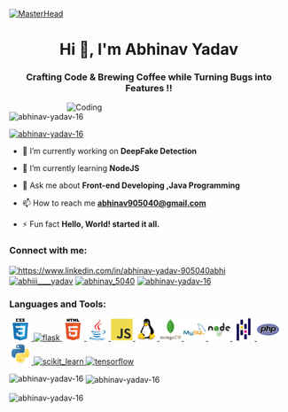 [![MasterHead](https://www.google.com/url?sa=i&url=https%3A%2F%2Fgithub.com%2FAnmol-Baranwal%2FCool-GIFs-For-GitHub&psig=AOvVaw3_t5snth7ZSsHCgDzbozZO&ust=1724830185827000&source=images&cd=vfe&opi=89978449&ved=0CBMQjRxqFwoTCMj9xtbTlIgDFQAAAAAdAAAAABAE)](https://abhinav-yadav-16.io)


<h1 align="center">Hi 👋, I'm Abhinav Yadav</h1>
<h3 align="center">Crafting Code & Brewing Coffee while Turning Bugs into Features !!</h3>
<img align="right" alt="Coding" width="400" src="https://www.google.com/url?sa=i&url=https%3A%2F%2Fwww.icegif.com%2Fhacker-58%2F&psig=AOvVaw3ye8yxTw0NBgzLW_jHKdI-&ust=1724830108144000&source=images&cd=vfe&opi=89978449&ved=0CBMQjRxqFwoTCOC4-obTlIgDFQAAAAAdAAAAABAE">

<p align="left"> <img src="https://komarev.com/ghpvc/?username=abhinav-yadav-16&label=Profile%20views&color=0e75b6&style=flat" alt="abhinav-yadav-16" /> </p>

<p align="left"> <a href="https://github.com/ryo-ma/github-profile-trophy"><img src="https://github-profile-trophy.vercel.app/?username=abhinav-yadav-16" alt="abhinav-yadav-16" /></a> </p>

- 🔭 I’m currently working on **DeepFake Detection**

- 🌱 I’m currently learning **NodeJS**

- 💬 Ask me about **Front-end Developing ,Java Programming**

- 📫 How to reach me **abhinav905040@gmail.com**

- ⚡ Fun fact **Hello, World! started it all.**

<h3 align="left">Connect with me:</h3>
<p align="left">
<a href="https://linkedin.com/in/https://www.linkedin.com/in/abhinav-yadav-905040abhi" target="blank"><img align="center" src="https://raw.githubusercontent.com/rahuldkjain/github-profile-readme-generator/master/src/images/icons/Social/linked-in-alt.svg" alt="https://www.linkedin.com/in/abhinav-yadav-905040abhi" height="30" width="40" /></a>
<a href="https://instagram.com/abhiii____yadav" target="blank"><img align="center" src="https://raw.githubusercontent.com/rahuldkjain/github-profile-readme-generator/master/src/images/icons/Social/instagram.svg" alt="abhiii____yadav" height="30" width="40" /></a>
<a href="https://www.codechef.com/users/abhinav_5040" target="blank"><img align="center" src="https://cdn.jsdelivr.net/npm/simple-icons@3.1.0/icons/codechef.svg" alt="abhinav_5040" height="30" width="40" /></a>
<a href="https://www.leetcode.com/abhinav-yadav-16" target="blank"><img align="center" src="https://raw.githubusercontent.com/rahuldkjain/github-profile-readme-generator/master/src/images/icons/Social/leet-code.svg" alt="abhinav-yadav-16" height="30" width="40" /></a>
</p>

<h3 align="left">Languages and Tools:</h3>
<p align="left"> <a href="https://www.w3schools.com/css/" target="_blank" rel="noreferrer"> <img src="https://raw.githubusercontent.com/devicons/devicon/master/icons/css3/css3-original-wordmark.svg" alt="css3" width="40" height="40"/> </a> <a href="https://flask.palletsprojects.com/" target="_blank" rel="noreferrer"> <img src="https://www.vectorlogo.zone/logos/pocoo_flask/pocoo_flask-icon.svg" alt="flask" width="40" height="40"/> </a> <a href="https://www.w3.org/html/" target="_blank" rel="noreferrer"> <img src="https://raw.githubusercontent.com/devicons/devicon/master/icons/html5/html5-original-wordmark.svg" alt="html5" width="40" height="40"/> </a> <a href="https://www.java.com" target="_blank" rel="noreferrer"> <img src="https://raw.githubusercontent.com/devicons/devicon/master/icons/java/java-original.svg" alt="java" width="40" height="40"/> </a> <a href="https://developer.mozilla.org/en-US/docs/Web/JavaScript" target="_blank" rel="noreferrer"> <img src="https://raw.githubusercontent.com/devicons/devicon/master/icons/javascript/javascript-original.svg" alt="javascript" width="40" height="40"/> </a> <a href="https://www.linux.org/" target="_blank" rel="noreferrer"> <img src="https://raw.githubusercontent.com/devicons/devicon/master/icons/linux/linux-original.svg" alt="linux" width="40" height="40"/> </a> <a href="https://www.mongodb.com/" target="_blank" rel="noreferrer"> <img src="https://raw.githubusercontent.com/devicons/devicon/master/icons/mongodb/mongodb-original-wordmark.svg" alt="mongodb" width="40" height="40"/> </a> <a href="https://www.mysql.com/" target="_blank" rel="noreferrer"> <img src="https://raw.githubusercontent.com/devicons/devicon/master/icons/mysql/mysql-original-wordmark.svg" alt="mysql" width="40" height="40"/> </a> <a href="https://nodejs.org" target="_blank" rel="noreferrer"> <img src="https://raw.githubusercontent.com/devicons/devicon/master/icons/nodejs/nodejs-original-wordmark.svg" alt="nodejs" width="40" height="40"/> </a> <a href="https://pandas.pydata.org/" target="_blank" rel="noreferrer"> <img src="https://raw.githubusercontent.com/devicons/devicon/2ae2a900d2f041da66e950e4d48052658d850630/icons/pandas/pandas-original.svg" alt="pandas" width="40" height="40"/> </a> <a href="https://www.php.net" target="_blank" rel="noreferrer"> <img src="https://raw.githubusercontent.com/devicons/devicon/master/icons/php/php-original.svg" alt="php" width="40" height="40"/> </a> <a href="https://www.python.org" target="_blank" rel="noreferrer"> <img src="https://raw.githubusercontent.com/devicons/devicon/master/icons/python/python-original.svg" alt="python" width="40" height="40"/> </a> <a href="https://scikit-learn.org/" target="_blank" rel="noreferrer"> <img src="https://upload.wikimedia.org/wikipedia/commons/0/05/Scikit_learn_logo_small.svg" alt="scikit_learn" width="40" height="40"/> </a> <a href="https://www.tensorflow.org" target="_blank" rel="noreferrer"> <img src="https://www.vectorlogo.zone/logos/tensorflow/tensorflow-icon.svg" alt="tensorflow" width="40" height="40"/> </a> </p>

<p><img align="left" src="https://github-readme-stats.vercel.app/api/top-langs?username=abhinav-yadav-16&show_icons=true&locale=en&layout=compact" alt="abhinav-yadav-16" /></p>

<p>&nbsp;<img align="center" src="https://github-readme-stats.vercel.app/api?username=abhinav-yadav-16&show_icons=true&locale=en" alt="abhinav-yadav-16" /></p>

<p><img align="center" src="https://github-readme-streak-stats.herokuapp.com/?user=abhinav-yadav-16&" alt="abhinav-yadav-16" /></p>
